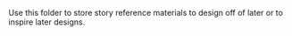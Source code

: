 Use this folder to store story reference materials to design off of later or to inspire later designs.
